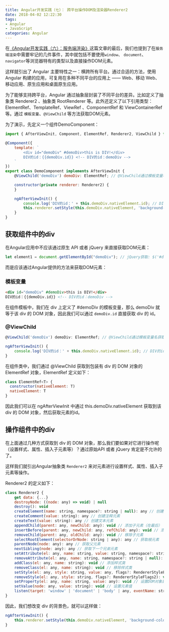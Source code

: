 ```yaml
---
title: Angular开发实践（七）： 跨平台操作DOM及渲染器Renderer2
date: 2018-04-02 12:22:30
tags:
- Angular
- JavaScript
categories: Angular
---
```


在[《Angular开发实践（六）：服务端渲染》](http://www.laixiangran.cn/2018/03/29/Angular%E5%BC%80%E5%8F%91%E5%AE%9E%E8%B7%B5%EF%BC%88%E5%85%AD%EF%BC%89%EF%BC%9A%E6%9C%8D%E5%8A%A1%E7%AB%AF%E6%B8%B2%E6%9F%93/)这篇文章的最后，我们也提到了在`服务端渲染`中需要牢记的几件事件，其中就包括不要使用`window`、 `document`、 `navigator`等浏览器特有的类型以及直接操作DOM元素。

这样就引出了 Angular 主要特性之一：横跨所有平台。通过合适的方法，使用 Angular 构建的应用，可复用在多种不同平台的应用上 —— Web、移动 Web、移动应用、原生应用和桌面原生应用。

为了能够支持跨平台，Angular 通过抽象层封装了不同平台的差异。比如定义了抽象类 Renderer2 、抽象类 RootRenderer 等。此外还定义了以下引用类型：ElementRef、TemplateRef、ViewRef 、ComponentRef 和 ViewContainerRef 等。通过 `模板变量`、`@ViewChild` 等方法获取DOM元素。

为了演示，先定义一个组件DemoComponent：

```javascript
import { AfterViewInit, Component, ElementRef, Renderer2, ViewChild } from '@angular/core';

@Component({
	template: `
	    <div id="demoDiv" #demoDiv>this is DIV!</div>
	    DIV的id：{{demoDiv.id}} <!-- DIV的id：demoDiv -->
	`
})
export class DemoComponent implements AfterViewInit {
	@ViewChild('demoDiv') demoDiv: ElementRef; // @ViewChild通过模板变量名获取

	constructor(private renderer: Renderer2) {
	}

	ngAfterViewInit() {
	    console.log('DIV的id：' + this.demoDiv.nativeElement.id); // DIV的id：demoDiv
		this.renderer.setStyle(this.demoDiv.nativeElement, 'background-color', 'red'); // 通过Renderer2设置div的css样式background-color
	}
}
```

## 获取组件中的div

在Angular应用中不应该通过原生 API 或者 jQuery 来直接获取DOM元素：

```javascript
let element1 = document.getElementById("demoDiv"); // jQuery获取: $('#demoDiv')
```

而是应该通过Angular提供的方法来获取DOM元素：

### 模板变量

```html
<div id="demoDiv" #demoDiv>this is DIV!</div>
DIV的id：{{demoDiv.id}} <!-- DIV的id：demoDiv -->
```
在组件模板中，我们在 div 上定义了 #demoDiv 的模板变量，那么 demoDiv 就等于该 div 的 DOM 对象，因此我们可以通过 `demoDiv.id` 直接获取 div 的 id。

### @ViewChild

```javascript
@ViewChild('demoDiv') demoDiv: ElementRef; // @ViewChild通过模板变量名获取

ngAfterViewInit() {
    console.log('DIV的id：' + this.demoDiv.nativeElement.id); // DIV的id：demoDiv
}
```
在组件类中，我们通过 @ViewChild 获取到包装有 div 的 DOM 对象的 ElementRef 对象，ElementRef 定义如下：

```javascript
class ElementRef<T> {
  constructor(nativeElement: T)
  nativeElement: T
}
```

因此我们可以在 ngAfterViewInit 中通过 this.demoDiv.nativeElement 获取到该 div 的 DOM 对象，然后获取元素的id。

## 操作组件中的div

在上面通过几种方式获取到 div 的 DOM 对象，那么我们要如果对它进行操作呢（设置样式、属性、插入子元素等）？通过原始API 或者 jQuery 肯定是不允许的了。

这样我们就引出Angular抽象类 `Renderer2` 来对元素进行设置样式、属性、插入子元素等操作。

Renderer2 的定义如下：

```javascript
class Renderer2 {
    get data: {...}
    destroyNode: ((node: any) => void) | null
    destroy(): void
    createElement(name: string, namespace?: string | null): any // 创建元素
    createComment(value: string): any // 创建注释元素
    createText(value: string): any // 创建文本元素
    appendChild(parent: any, newChild: any): void // 添加子元素（在最后）
    insertBefore(parent: any, newChild: any, refChild: any): void // 添加子元素（在最前）
    removeChild(parent: any, oldChild: any): void // 移除子元素
    selectRootElement(selectorOrNode: string | any): any // 获取根元素
    parentNode(node: any): any // 获取父元素
    nextSibling(node: any): any // 获取下一个兄弟元素
    setAttribute(el: any, name: string, value: string, namespace?: string | null): void // 设置属性
    removeAttribute(el: any, name: string, namespace?: string | null): void // 移除属性
    addClass(el: any, name: string): void // 添加样式类
    removeClass(el: any, name: string): void // 移除样式类
    setStyle(el: any, style: string, value: any, flags?: RendererStyleFlags2): void // 设置样式
    removeStyle(el: any, style: string, flags?: RendererStyleFlags2): void // 移除样式
    setProperty(el: any, name: string, value: any): void // 设置DOM对象属性，不同于元素属性
    setValue(node: any, value: string): void // 设置元素值
    listen(target: 'window' | 'document' | 'body' | any, eventName: string, callback: (event: any) => boolean | void): () => void // 注册事件
}
```

因此，我们想改变 div 的背景色，就可以这样做：

```javascript
ngAfterViewInit() {
	this.renderer.setStyle(this.demoDiv.nativeElement, 'background-color', 'red'); // 通过Renderer2设置div的css样式background-color
}
```
